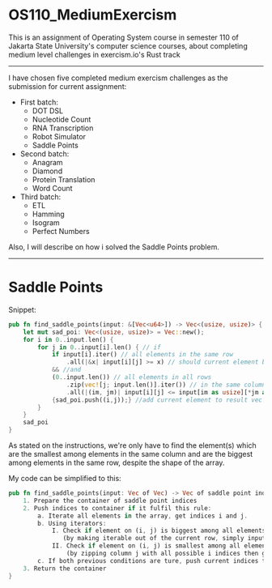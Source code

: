 # OS110_MediumExercism
This is an assignment of Operating System course in semester 110 of Jakarta State University's computer science courses, about completing medium level challenges in exercism.io's Rust track

------

I have chosen five completed medium exercism challenges as the submission for current assignment:

- First batch:
    - DOT DSL
    - Nucleotide Count
    - RNA Transcription
    - Robot Simulator
    - Saddle Points
- Second batch:
    - Anagram
    - Diamond
    - Protein Translation
    - Word Count
- Third batch:
    - ETL
    - Hamming
    - Isogram
    - Perfect Numbers

Also, I will describe on how i solved the Saddle Points problem.

------

# Saddle Points
Snippet:
```rust
pub fn find_saddle_points(input: &[Vec<u64>]) -> Vec<(usize, usize)> {
    let mut sad_poi: Vec<(usize, usize)> = Vec::new();
    for i in 0..input.len() {
        for j in 0..input[i].len() { // if
            if input[i].iter() // all elements in the same row
                .all(|&x| input[i][j] >= x) // should current element bigger or equals to them
            && //and
            (0..input.len()) // all elements in all rows
                .zip(vec![j; input.len()].iter()) // in the same column
                .all(|(im, jm)| input[i][j] <= input[im as usize][*jm as usize]) // should current element smaller or equals to them.
            {sad_poi.push((i,j));} //add current element to result vec
        }
    }
    sad_poi
}
```

As stated on the instructions, we're only have to find the element(s) which are the smallest among elements in the same column and are the biggest among elements in the same row, despite the shape of the array.

My code can be simplified to this:

```rust
pub fn find_saddle_points(input: Vec of Vec) -> Vec of saddle point indices {
    1. Prepare the container of saddle point indices
    2. Push indices to container if it fulfil this rule:
        a. Iterate all elements in the array, get indices i and j.
        b. Using iterators:
            I. Check if element on (i, j) is biggest among all elements in row i
               (by making iterable out of the current row, simply input[i])
            II. Check if element on (i, j) is smallest among all elements in column j
                (by zipping column j with all possible i indices then get all elements in column)
        c. If both previous conditions are ture, push current indices to the container
    3. Return the container
}
```
